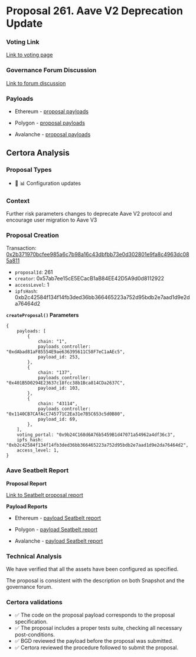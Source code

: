 # Proposal 261. Aave V2 Deprecation Update

### Voting Link
[Link to voting page](https://vote.onaave.com/proposal/?proposalId=261)

### Governance Forum Discussion
[Link to forum discussion](https://governance.aave.com/t/arfc-aave-v2-deprecation-update-disable-new-borrows-ir-curve-and-reserve-factor-adjustments/20918)

### Payloads

* Ethereum - [proposal payloads](https://etherscan.io/address/0xa4D19F740935a4321c0B3688C5b1FCE1C400c8be)

* Polygon - [proposal payloads](https://polygonscan.com/address/0x6059dAEcC34Bb90afC5841060A1949997F091c7c)

* Avalanche - [proposal payloads](https://snowtrace.io/address/0x46E8a97Cf7C553f6EB2006449346a93741e6e359)



## Certora Analysis

### Proposal Types

* :wrench: :bar_chart: Configuration updates


### Context
 Further risk parameters changes to deprecate Aave V2 protocol and encourage user migration to Aave V3


### Proposal Creation
Transaction: [0x2b371970bcfee985a6c7b98a16c43dbfbb73e0d302801e9fa8c4963dc085a811](https://etherscan.io/tx/0x2b371970bcfee985a6c7b98a16c43dbfbb73e0d302801e9fa8c4963dc085a811)
- `proposalId`: 261
- `creator`: 0x57ab7ee15cE5ECacB1aB84EE42D5A9d0d8112922
- `accessLevel`: 1
- `ipfsHash`: 0xb2c42584f134f14fb3ded36bb366465223a752d95bdb2e7aad1d9e2da76464d2

**`createProposal()` Parameters**
```
{
    payloads: [
        {
            chain: "1",
            payloads_controller: "0xdAbad81aF85554E9ae636395611C58F7eC1aAEc5",
            payload_id: 253,
        },
        {
            chain: "137",
            payloads_controller: "0x401B5D0294E23637c18fcc38b1Bca814CDa2637C",
            payload_id: 103,
        },
        {
            chain: "43114",
            payloads_controller: "0x1140CB7CAfAcC745771C2Ea31e7B5C653c5d0B80",
            payload_id: 69,
        },
    ],
    voting_portal: "0x9b24C168d6A76b5459B1d47071a54962a4df36c3",
    ipfs_hash: "0xb2c42584f134f14fb3ded36bb366465223a752d95bdb2e7aad1d9e2da76464d2",
    access_level: 1,
}
```

### Aave Seatbelt Report
**Proposal Report**

[Link to Seatbelt proposal report](https://github.com/bgd-labs/seatbelt-gov-v3/blob/main/reports/proposals/261.md)

**Payload Reports**

* Ethereum - [payload Seatbelt report](https://github.com/bgd-labs/seatbelt-gov-v3/blob/main/reports/payloads/1/0xdAbad81aF85554E9ae636395611C58F7eC1aAEc5/253.md)

* Polygon - [payload Seatbelt report](https://github.com/bgd-labs/seatbelt-gov-v3/blob/main/reports/payloads/137/0x401B5D0294E23637c18fcc38b1Bca814CDa2637C/103.md)

* Avalanche - [payload Seatbelt report](https://github.com/bgd-labs/seatbelt-gov-v3/blob/main/reports/payloads/43114/0x1140CB7CAfAcC745771C2Ea31e7B5C653c5d0B80/69.md)


### Technical Analysis
We have verified that all the assets have been configured as specified.

The proposal is consistent with the description on both Snapshot and the governance forum.

### Certora validations
* :white_check_mark: The code on the proposal payload corresponds to the proposal specification.
* :white_check_mark: The proposal includes a proper tests suite, checking all necessary post-conditions.
* :white_check_mark: BGD reviewed the payload before the proposal was submitted.
* :white_check_mark: Certora reviewed the procedure followed to submit the proposal.